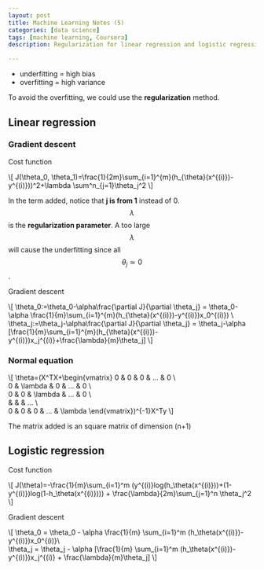 ```yaml
---
layout: post
title: Machine Learning Notes (5)
categories: [data science]
tags: [machine learning, Coursera]
description: Regularization for linear regression and logistic regression

---
```

- underfitting = high bias
- overfitting = high variance

To avoid the overfitting, we could use the **regularization** method.

## Linear regression

### Gradient descent
Cost function

\\[
J(\theta_0, \theta_1)=\frac{1}{2m}\sum\_{i=1}^{m}(h\_{\theta}(x^{(i)})-y^{(i)}))^2+\lambda \sum^n_{j=1}\theta_j^2
\\]

In the term added, notice that **j is from 1** instead of 0. $$\lambda$$ is the **regularization parameter**. A too large $$\lambda$$ will cause the underfitting since all $$\theta_j \simeq 0$$.

Gradient descent

\\[
 \theta_0:=\theta_0-\alpha\frac{\partial J}{\partial \theta_j} = \theta_0-\alpha \frac{1}{m}\sum\_{i=1}^{m}(h\_{\theta}(x^{(i)})-y^{(i)})x_0^{(i)}) \\\
 \theta_j:=\theta_j-\alpha\frac{\partial J}{\partial \theta_j} = \theta_j-\alpha [\frac{1}{m}\sum\_{i=1}^{m}(h_{\theta}(x^{(i)})-y^{(i)})x_j^{(i)}+\frac{\lambda}{m}\theta_j]
\\]

### Normal equation

\\[
\theta=(X^TX+\begin{vmatrix}
0 & 0 & 0 & ... & 0 \\\
0 & \lambda & 0 & ... & 0 \\\
0 & 0 & \lambda & ... & 0  \\\
 & & & ... \\\
0 & 0 & 0 & ... & \lambda
\end{vmatrix})^{-1}X^Ty
\\]

The matrix added is an square matrix of dimension (n+1)

## Logistic regression
Cost function

\\[
J(\theta)=-\frac{1}{m}\sum\_{i=1}^m (y^{(i)}log(h\_\theta(x^{(i)}))+(1-y^{(i)})log(1-h\_\theta(x^{(i)}))) + \frac{\lambda}{2m}\sum\_{j=1}^n \theta_j^2
\\]

Gradient descent

\\[
\theta_0 = \theta_0 - \alpha \frac{1}{m} \sum\_{i=1}^m (h\_\theta(x^{(i)})-y^{(i)})x_0^{(i)}\\\
\theta_j = \theta_j - \alpha [\frac{1}{m} \sum\_{i=1}^m (h_\theta(x^{(i)})-y^{(i)})x_j^{(i)} + \frac{\lambda}{m}\theta_j]
\\]
